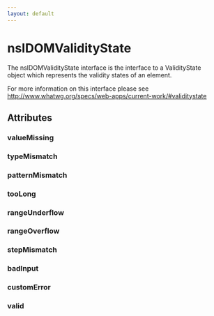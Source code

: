 ```yaml
---
layout: default
---
```


# nsIDOMValidityState #
  
The nsIDOMValidityState interface is the interface to a ValidityState  
object which represents the validity states of an element.  
  
For more information on this interface please see  
http://www.whatwg.org/specs/web-apps/current-work/#validitystate  
  

## Attributes ##

### valueMissing ###

### typeMismatch ###

### patternMismatch ###

### tooLong ###

### rangeUnderflow ###

### rangeOverflow ###

### stepMismatch ###

### badInput ###

### customError ###

### valid ###

